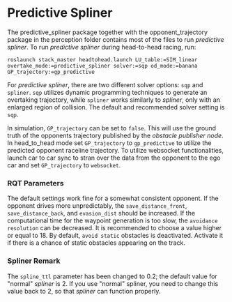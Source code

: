 # Predictive Spliner
The predictive_spliner package together with the opponent_trajectory package in the perception folder contains most of the files to run *predictive spliner*.
To run *predictive spliner* during head-to-head racing, run:
```
roslaunch stack_master headtohead.launch LU_table:=SIM_linear overtake_mode:=predictive_spliner solver:=sqp od_mode:=banana GP_trajectory:=gp_predictive
```
For *predictive spliner*, there are two different solver options: `sqp` and `spliner`. `sqp` utilizes dynamic programming techniques to generate an overtaking trajectory, while `spliner` works similarly to *spliner*, only with an enlarged region of collision. The default and recommended solver setting is `sqp`.

In simulation, `GP_trajectory` can be set to `false`. This will use the ground truth of the opponents trajectory published by the *obstacle publisher node*.
In head_to_head mode set `GP_trajectory` to `gp_predictive` to utilize the predicted opponent raceline trajectory.
To utilize websocket functionalities, launch car to car sync to stran over the data from the opponent to the ego car and set `GP_trajectory` to `websocket`.

### RQT Parameters
The default settings work fine for a somewhat consistent opponent. If the opponent drives more unpredictably, the `save_distance_front`, `save_distance_back`, and `evasion_dist` should be increased. If the computational time for the waypoint generation is too slow, the `avoidance resolution` can be decreased. It is recommended to choose a value higher or equal to 18. By default, `avoid static` obstacles is deactivated. Activate it if there is a chance of static obstacles appearing on the track.

### Spliner Remark
The `spline_ttl` parameter has been changed to 0.2; the default value for "normal" *spliner* is 2. If you use "normal" spliner, you need to change this value back to 2, so that *spliner* can function properly.


